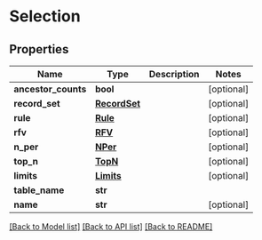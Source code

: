 # Selection


## Properties
Name | Type | Description | Notes
------------ | ------------- | ------------- | -------------
**ancestor_counts** | **bool** |  | [optional] 
**record_set** | [**RecordSet**](RecordSet.md) |  | [optional] 
**rule** | [**Rule**](Rule.md) |  | [optional] 
**rfv** | [**RFV**](RFV.md) |  | [optional] 
**n_per** | [**NPer**](NPer.md) |  | [optional] 
**top_n** | [**TopN**](TopN.md) |  | [optional] 
**limits** | [**Limits**](Limits.md) |  | [optional] 
**table_name** | **str** |  | 
**name** | **str** |  | [optional] 

[[Back to Model list]](../README.md#documentation-for-models) [[Back to API list]](../README.md#documentation-for-api-endpoints) [[Back to README]](../README.md)


